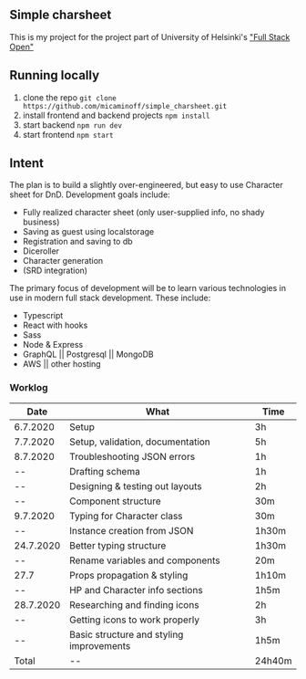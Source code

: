 ## Simple charsheet
This is my project for the project part of University of Helsinki's ["Full Stack Open"](https://fullstackopen.com/en)

## Running locally
1. clone the repo `git clone https://github.com/micaminoff/simple_charsheet.git`
2. install frontend and backend projects `npm install`
3. start backend `npm run dev`
4. start frontend `npm start`

## Intent
The plan is to build a slightly over-engineered, but easy to use Character sheet for DnD. Development goals include:
* Fully realized character sheet (only user-supplied info, no shady business)
* Saving as guest using localstorage
* Registration and saving to db
* Diceroller
* Character generation
* (SRD integration)

The primary focus of development will be to learn various technologies in use in modern full stack development. These include:
* Typescript
* React with hooks
* Sass
* Node & Express
* GraphQL || Postgresql || MongoDB
* AWS || other hosting

### Worklog
|Date|What|Time|
|---|---|---|
|6.7.2020|Setup|3h|
|7.7.2020|Setup, validation, documentation|5h|
|8.7.2020|Troubleshooting JSON errors|1h|
|--|Drafting schema|1h|
|--|Designing & testing out layouts|2h|
|--|Component structure|30m|
|9.7.2020|Typing for Character class|30m|
|--|Instance creation from JSON|1h30m|
|24.7.2020|Better typing structure|1h30m|
|--|Rename variables and components|20m|
|27.7|Props propagation & styling|1h10m|
|--|HP and Character info sections|1h5m|
|28.7.2020|Researching and finding icons|2h|
|--|Getting icons to work properly|3h|
|--|Basic structure and styling improvements|1h5m|
|Total|--|24h40m|